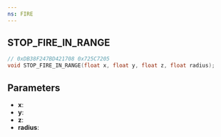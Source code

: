 ```yaml
---
ns: FIRE
---
```

## STOP_FIRE_IN_RANGE

```c
// 0xDB38F247BD421708 0x725C7205
void STOP_FIRE_IN_RANGE(float x, float y, float z, float radius);
```

## Parameters
* **x**:
* **y**:
* **z**:
* **radius**:
